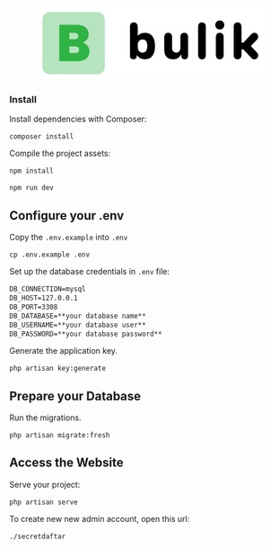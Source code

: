 <div align="center">
	<p><img src="headerbulik.png" alt="Bulik"></p>
</div>

### Install

Install dependencies with Composer:

```shell
composer install
```

Compile the project assets:

```shell
npm install
```

```shell
npm run dev
```

## Configure your .env

Copy the `.env.example` into `.env`

```shell
cp .env.example .env 
```

Set up the database credentials in `.env` file:

```shell
DB_CONNECTION=mysql
DB_HOST=127.0.0.1
DB_PORT=3308
DB_DATABASE=**your database name**
DB_USERNAME=**your database user**
DB_PASSWORD=**your database password**
```

Generate the application key.

```shell
php artisan key:generate
```

## Prepare your Database

Run the migrations.

```shell
php artisan migrate:fresh
```

## Access the Website

Serve your project:

```shell
php artisan serve
```
To create new new admin account, open this url:

```shell
./secretdaftar
```
